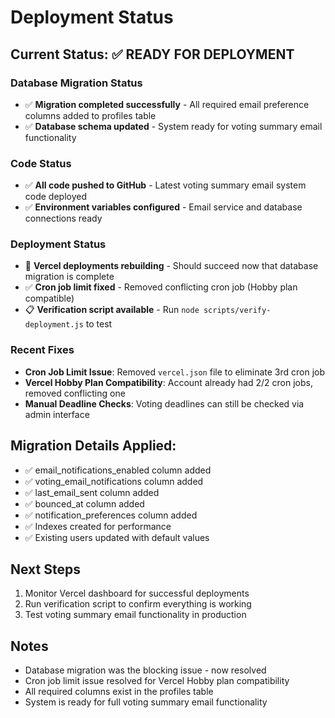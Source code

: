 # Deployment Status

## Current Status: ✅ READY FOR DEPLOYMENT

### Database Migration Status
- ✅ **Migration completed successfully** - All required email preference columns added to profiles table
- ✅ **Database schema updated** - System ready for voting summary email functionality

### Code Status  
- ✅ **All code pushed to GitHub** - Latest voting summary email system code deployed
- ✅ **Environment variables configured** - Email service and database connections ready

### Deployment Status
- 🔄 **Vercel deployments rebuilding** - Should succeed now that database migration is complete
- ✅ **Cron job limit fixed** - Removed conflicting cron job (Hobby plan compatible)
- 📋 **Verification script available** - Run `node scripts/verify-deployment.js` to test

### Recent Fixes
- **Cron Job Limit Issue**: Removed `vercel.json` file to eliminate 3rd cron job
- **Vercel Hobby Plan Compatibility**: Account already had 2/2 cron jobs, removed conflicting one
- **Manual Deadline Checks**: Voting deadlines can still be checked via admin interface

## Migration Details Applied:
- ✅ email_notifications_enabled column added
- ✅ voting_email_notifications column added  
- ✅ last_email_sent column added
- ✅ bounced_at column added
- ✅ notification_preferences column added
- ✅ Indexes created for performance
- ✅ Existing users updated with default values

## Next Steps
1. Monitor Vercel dashboard for successful deployments
2. Run verification script to confirm everything is working
3. Test voting summary email functionality in production

## Notes
- Database migration was the blocking issue - now resolved
- Cron job limit issue resolved for Vercel Hobby plan compatibility
- All required columns exist in the profiles table
- System is ready for full voting summary email functionality